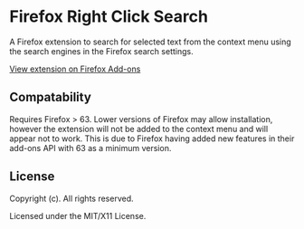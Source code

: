 # Firefox Right Click Search

A Firefox extension to search for selected text from the context menu using the search engines in the Firefox search settings.

[View extension on Firefox Add-ons](https://addons.mozilla.org/en-US/firefox/addon/right-click-search/)

## Compatability

Requires Firefox > 63. Lower versions of Firefox may allow installation, however the extension will not be added to the context menu and will appear not to work. This is due to Firefox having added new features in their add-ons API with 63 as a minimum version.

## License

Copyright (c). All rights reserved.

Licensed under the MIT/X11 License.